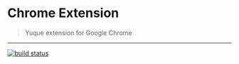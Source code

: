 # Chrome Extension

> Yuque extension for Google Chrome

---

[![build status][travis-image]][travis-url]

[travis-image]: https://travis-ci.com/xudafeng/yuque-chrome-extension.svg?branch=master
[travis-url]: https://travis-ci.com/xudafeng/yuque-chrome-extension
